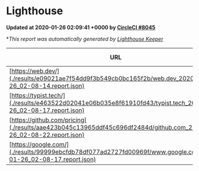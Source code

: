 
# Lighthouse

**Updated at 2020-01-26 02:09:41 +0000 by [CircleCI #8045](https://circleci.com/gh/ItinerisLtd/lighthouse-keeper-example/8045)**

**This report was automatically generated by [Lighthouse Keeper](https://github.com/itinerisltd/lighthouse-keeper)*

| URL | Performance | Accessibility | Best Practices | SEO | PWA | Updated At |
| --- | --- | --- | --- | --- | --- | --- |
| [https://web.dev/](./results/e09021ae7f54dd9f3b549cb0bc165f2b/web.dev_2020-01-26_02-08-14.report.json) | 0.92 | 0.88 | 1 | 1 | 0.93 | 2020-01-26T02:08:14.546Z |
| [https://typist.tech/](./results/e463522d02041e06b035e8f61910fd43/typist.tech_2020-01-26_02-08-17.report.json) | 0.93 | 0.92 | 0.79 | 1 | 0.59 | 2020-01-26T02:08:17.503Z |
| [https://github.com/pricing](./results/aae423b045c13965ddf45c696df2484d/github.com_2020-01-26_02-08-22.report.json) | 0.72 | 0.93 | 0.93 | 0.92 | 0.56 | 2020-01-26T02:08:22.805Z |
| [https://google.com/](./results/99999ebcfdb78df077ad2727fd00969f/www.google.com_2020-01-26_02-08-17.report.json) | 0.93 | 0.86 | 0.93 | 0.9 | 0.56 | 2020-01-26T02:08:17.925Z |
